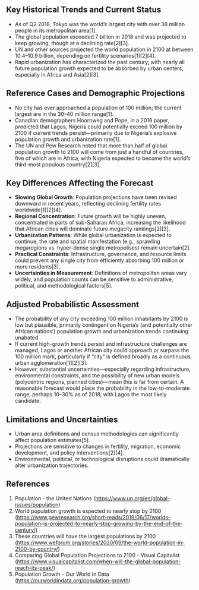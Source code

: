 ## Key Historical Trends and Current Status

- As of Q2 2018, Tokyo was the world’s largest city with over 38 million people in its metropolitan area[1].
- The global population exceeded 7 billion in 2018 and was projected to keep growing, though at a declining rate[2][3].
- UN and other sources projected the world population in 2100 at between 10.4–10.9 billion, depending on fertility scenarios[1][2][4].
- Rapid urbanization has characterized the past century, with nearly all future population growth expected to be absorbed by urban centers, especially in Africa and Asia[2][3].

## Reference Cases and Demographic Projections

- No city has ever approached a population of 100 million; the current largest are in the 30–40 million range[1].
- Canadian demographers Hoornweg and Pope, in a 2016 paper, predicted that Lagos, Nigeria could potentially exceed 100 million by 2100 if current trends persist—primarily due to Nigeria’s explosive population growth and urbanization rate[1].
- The UN and Pew Research noted that more than half of global population growth to 2100 will come from just a handful of countries, five of which are in Africa, with Nigeria expected to become the world’s third-most populous country[2][3].

## Key Differences Affecting the Forecast

- **Slowing Global Growth**: Population projections have been revised downward in recent years, reflecting declining fertility rates worldwide[1][2][4].
- **Regional Concentration**: Future growth will be highly uneven, concentrated in parts of sub-Saharan Africa, increasing the likelihood that African cities will dominate future megacity rankings[2][3].
- **Urbanization Patterns**: While global urbanization is expected to continue, the rate and spatial manifestation (e.g., sprawling megaregions vs. hyper-dense single metropolises) remain uncertain[2].
- **Practical Constraints**: Infrastructure, governance, and resource limits could prevent any single city from efficiently absorbing 100 million or more residents[3].
- **Uncertainties in Measurement**: Definitions of metropolitan areas vary widely, and population counts can be sensitive to administrative, political, and methodological factors[5].

## Adjusted Probabilistic Assessment

- The probability of any city exceeding 100 million inhabitants by 2100 is low but plausible, primarily contingent on Nigeria’s (and potentially other African nations’) population growth and urbanization trends continuing unabated.
- If current high-growth trends persist and infrastructure challenges are managed, Lagos or another African city could approach or surpass the 100 million mark, particularly if “city” is defined broadly as a continuous urban agglomeration[1][2][3].
- However, substantial uncertainties—especially regarding infrastructure, environmental constraints, and the possibility of new urban models (polycentric regions, planned cities)—mean this is far from certain. A reasonable forecast would place the probability in the low-to-moderate range, perhaps 10–30% as of 2018, with Lagos the most likely candidate.

## Limitations and Uncertainties

- Urban area definitions and census methodologies can significantly affect population estimates[5].
- Projections are sensitive to changes in fertility, migration, economic development, and policy interventions[2][4].
- Environmental, political, or technological disruptions could dramatically alter urbanization trajectories.

## References

1. Population - the United Nations (https://www.un.org/en/global-issues/population)
2. World population growth is expected to nearly stop by 2100 (https://www.pewresearch.org/short-reads/2019/06/17/worlds-population-is-projected-to-nearly-stop-growing-by-the-end-of-the-century/)
3. These countries will have the largest populations by 2100 (https://www.weforum.org/stories/2020/09/the-world-population-in-2100-by-country/)
4. Comparing Global Population Projections to 2100 - Visual Capitalist (https://www.visualcapitalist.com/when-will-the-global-population-reach-its-peak/)
5. Population Growth - Our World in Data (https://ourworldindata.org/population-growth)